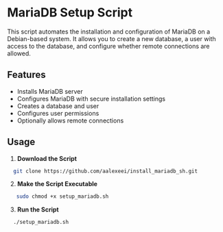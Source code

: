 # MariaDB Setup Script

This script automates the installation and configuration of MariaDB on a Debian-based system. It allows you to create a new database, a user with access to the database, and configure whether remote connections are allowed.

## Features

- Installs MariaDB server
- Configures MariaDB with secure installation settings
- Creates a database and user
- Configures user permissions
- Optionally allows remote connections

## Usage

1. **Download the Script**
```bash
  git clone https://github.com/aalexeei/install_mariadb_sh.git
```
2. **Make the Script Executable**
```bash
   sudo chmod +x setup_mariadb.sh
```
3. **Run the Script**
```bash
  ./setup_mariadb.sh
```
